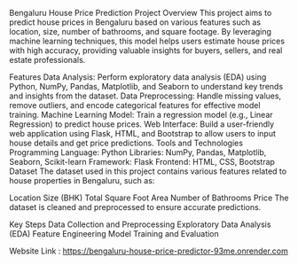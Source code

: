 
Bengaluru House Price Prediction
Project Overview
This project aims to predict house prices in Bengaluru based on various features such as location, size, number of bathrooms, and square footage. By leveraging machine learning techniques, this model helps users estimate house prices with high accuracy, providing valuable insights for buyers, sellers, and real estate professionals.

Features
Data Analysis: Perform exploratory data analysis (EDA) using Python, NumPy, Pandas, Matplotlib, and Seaborn to understand key trends and insights from the dataset.
Data Preprocessing: Handle missing values, remove outliers, and encode categorical features for effective model training.
Machine Learning Model: Train a regression model (e.g., Linear Regression) to predict house prices.
Web Interface: Build a user-friendly web application using Flask, HTML, and Bootstrap to allow users to input house details and get price predictions.
Tools and Technologies
Programming Language: Python
Libraries: NumPy, Pandas, Matplotlib, Seaborn, Scikit-learn
Framework: Flask
Frontend: HTML, CSS, Bootstrap
Dataset
The dataset used in this project contains various features related to house properties in Bengaluru, such as:

Location
Size (BHK)
Total Square Foot Area
Number of Bathrooms
Price
The dataset is cleaned and preprocessed to ensure accurate predictions.

Key Steps
Data Collection and Preprocessing
Exploratory Data Analysis (EDA)
Feature Engineering
Model Training and Evaluation

Website Link : https://bengaluru-house-price-predictor-93me.onrender.com
